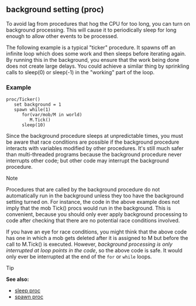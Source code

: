## background setting (proc)

To avoid lag from procedures that hog the CPU for too long, you
can turn on background processing. This will cause it to periodically
sleep for long enough to allow other events to be processed.


The following example is a typical "ticker" procedure. It
spawns off an infinite loop which does some work and then sleeps before
iterating again. By running this in the background, you ensure that the
work being done does not create large delays. You could achieve a
similar thing by sprinkling calls to sleep(0) or sleep(-1) in the
"working" part of the loop.

### Example

```dm
proc/Ticker()
   set background = 1
   spawn while(1)
      for(var/mob/M in world)
         M.Tick()
      sleep(10)
```

Since the background procedure sleeps at unpredictable times, you must be aware
that race conditions are possible if the background procedure interacts
with variables modified by other procedures. It\'s still much safer than
multi-threaded programs because the background procedure never
interrupts other code; but other code may interrupt the background
procedure. 

> [!NOTE]
> Procedures that are called by the
background procedure do not automatically run in the background unless
they too have the background setting turned on. For instance, the code
in the above example does not imply that the mob Tick() procs would run
in the background. This is convenient, because you should only ever
apply background processing to code after checking that there are no
potential race conditions involved. 

If you have an eye for race conditions, you might think that the above
code has one in which a mob gets deleted after it is assigned to M but
before the call to M.Tick() is executed. However, *background
processing is only interrupted at loop points in the code*,
so the above code is safe. It would only ever be interrupted at
the end of the `for` or `while` loops.

> [!TIP] 
> **See also:**
> +   [sleep proc](/ref/proc/sleep.md) 
> +   [spawn proc](/ref/proc/spawn.md) 